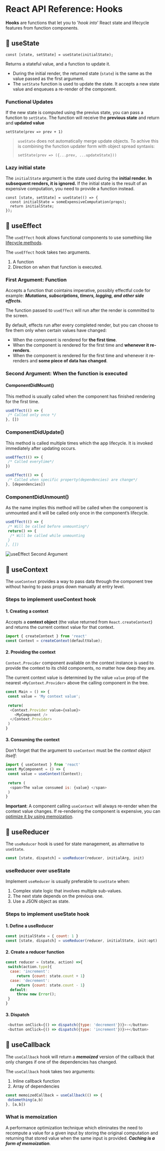# React API Reference: Hooks

**Hooks** are functions that let you to '*hook into*' React state and lifecycle features from function components.


## 🎣 useState

```
const [state, setState] = useState(initialState);
```
Returns a stateful value, and a function to update it.

 - During the initial render, the returned state (`state`) is the same as the value passed as the first argument.
 - The `setState` function is used to update the state. It accepts a new state value and enqueues a re-render of the component.

### Functional Updates
If the new state is computed using the previus state, you can pass a function to `setState`. The function will receive the **previous state** and return and **updated value**

`setState(prev => prev + 1)`

> `useState` does not automatically merge update objects. To achive this is combining the function updater form with object spread syntaxis:
> 
> `setState(prev => ({...prev, ...updateState}))`

### Lazy initial state
The `initialState` argument is the state used during the **initial render.** 
**In subsequent renders, it is ignored.**
If the initial state is the result of an expensive computation, you need to provide a function instead.

```
const [state, setState] = useState(() => {
  const initialState = someExpensiveComputation(props);
  return initialState;
});
```
## 🎣 useEffect

The ``useEffect`` hook allows functional components to use something like
[lifecycle methods](https://ncoughlin.com/posts/react-component-lifecycle/).

The ``useEffect`` hook takes two arguments.

 1. A function
 2. Direction on when that function is executed.

### First Argument: Function
Accepts a function that cointains imperative, possibly effectful code for example:
_**Mutations, subscriptions, timers, logging, and other side effects.**_

The function passed to ``useEffect`` will run after the render is committed to the screen.

By default, effects run after every completed render, but you can choose to fire them only when certain values have changed:

 - When the component is rendered for **the first time**.
 - When the component is rendered for the first time and **whenever it re-renders**.
 - When the component is rendered for the first time and whenever it re-renders and **some piece of data has changed**.
 
### Second Argument: When the function is executed
#### ComponentDidMount()

This method is usually called when the component has finished rendering for the first time.
``` js
useEffect(() => {
 /* Called only once */
}, [])
```

### ComponentDidUpdate()
This method is called multiple times which the app lifecycle. It is invoked immediately after updating occurs.
```js
useEffect(() => {
 /* Called everytime*/
})
```

```js
useEffect(() => {
 /* Called when specific property(dependencies) are change*/
}, [dependencies])
```

### ComponentDidUnmount()
As the name implies this method will be called when the component is unmounted and it will be called only once in the component’s lifecycle.
```js
useEffect(() => {
 /* Will be called before unmounting*/
 return() => {
  /* Will be called while unmounting
 }
}, [])
```
 
 <img src='https://ncoughlin.com/static/3248ccbf2b5940e7b7048f6686e481a9/62803/1.png' alt='useEffect Second Argument'/>

 ## 🎣 useContext

The ``useContext`` provides a way to pass data through the component tree without having to pass props down manually at entry level.

### Steps to implement useContext hook
#### 1. Creating a context
Accepts a **context object** (the value returned from `React.createContext`) and returns the current context value for that context.
``` js
import { createContext } from 'react'
const Context = createContext(defaultValue);
```
#### 2. Providing the context
`Context.Provider` component available on the context instance is used to provide the context to its child components, no matter how deep they are.

The current context value is determined by the value `value` prop of the nearest `<MyContext.Provider>` above the calling component in the tree.
``` js
const Main = () => {
 const value = 'My context value';
 
 return(
  <Context.Provider value={value}>
    <MyComponent />
  </Context.Provider> 
 )
}
```

#### 3. Consuming the context
Don’t forget that the argument to `useContext` must be the _context object itself_:

``` js
import { useContext } from 'react'
const MyComponent = () => {
 const value = useContext(Context);
 
 return (
  <span>The value consumed is: {value} </span>
 )
}
```

**Important**: A component calling `useContext` will always re-render when the context value changes. If re-rendering the component is expensive, you can [optimize it by using memoization](https://github.com/facebook/react/issues/15156#issuecomment-474590693).

## 🎣 useReducer

The ``useReducer`` hook is used for state management, as alternative to `useState`.

```js
const [state, dispatch] = useReducer(reducer, initialArg, init)
```

### useReducer over useState
Implement `useReducer` is usually preferable to `useState` when:

 1. Complex state logic that involves multiple sub-values.
 2. The next state depends on the previous one.
 3. Use a JSON object as state.

### Steps to implement useState hook
#### 1. Define a useReducer

``` js
const initialState = { count: 1 }
const [state, dispatch] = useReducer(reducer, initialState, init:opt)
```
#### 2. Create a reducer function
``` js
const reducer = (state, action) =>{
 switch(action.type){
  case: 'increment':
     return {count: state.count + 1}
  case: 'decrement':
     return {count: state.count - 1}
  default:
     throw new Error();
 }
}
```
#### 3. Dispatch
```js
 <button onClick={() => dispatch({type: 'decrement'})}>-</button>
 <button onClick={() => dispatch({type: 'increment'})}>+</button>
```

## 🎣 useCallback

The ``useCallback`` hook will return a _**memoized**_ version of the callback that only changes if one of the dependencies has changed.

The ``useCallback`` hook takes two arguments:

 1. Inline callback function
 2. Array of dependencies

```js
const memoizedCallback = useCallback(() => {
 doSomething(a,b)
}, [a,b])
```
### What is memoization
A performance optimization technique which eliminates the need to recompute a value for a given input by storing the original computation and returning that stored value when the same input is provided. **_Caching is a form of memoization_**.